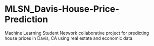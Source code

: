 # MLSN_Davis-House-Price-Prediction
Machine Learning Student Network collaborative project for predicting house prices in Davis, CA using real estate and economic data.
